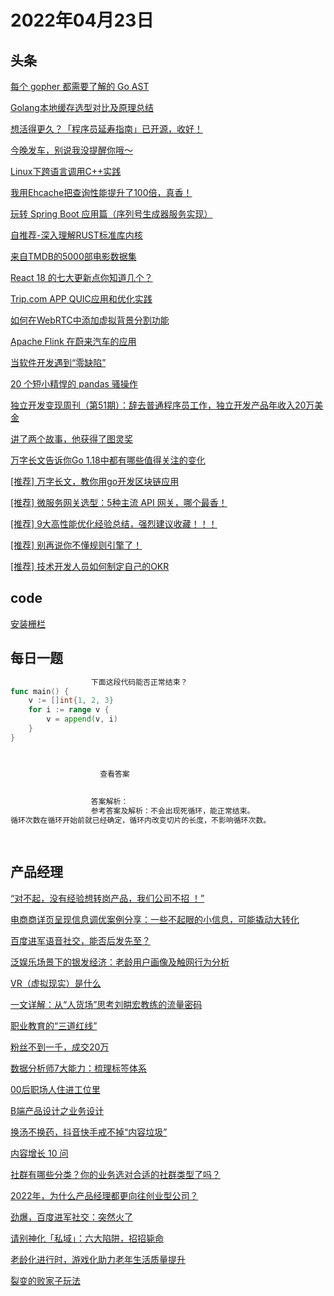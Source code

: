 # 2022年04月23日
## 头条

[每个 gopher 都需要了解的 Go AST](https://toutiao.io/k/w1je9qc)

[Golang本地缓存选型对比及原理总结](https://toutiao.io/k/0jakz0b)

[想活得更久？「程序员延寿指南」已开源，收好！](https://toutiao.io/k/xvjb20a)

[今晚发车，别说我没提醒你哦～](https://toutiao.io/k/n6kc8vf)

[Linux下跨语言调用C++实践](https://toutiao.io/k/umur1kx)

[我用Ehcache把查询性能提升了100倍，真香！](https://toutiao.io/k/34vbbez)

[玩转 Spring Boot 应用篇（序列号生成器服务实现）](https://toutiao.io/k/iqvtjct)

[自推荐-深入理解RUST标准库内核](https://toutiao.io/k/9v4ko6h)

[来自TMDB的5000部电影数据集](https://toutiao.io/k/bylfdkg)

[React 18 的七大更新点你知道几个？](https://toutiao.io/k/0w9qcji)

[Trip.com APP QUIC应用和优化实践](https://toutiao.io/k/nfersyf)

[如何在WebRTC中添加虚拟背景分割功能](https://toutiao.io/k/o32qycm)

[Apache Flink 在蔚来汽车的应用](https://toutiao.io/k/mlsa9j7)

[当软件开发遇到“零缺陷”](https://toutiao.io/k/qmcrb50)

[20 个短小精悍的 pandas 骚操作](https://toutiao.io/k/76sq5i3)

[独立开发变现周刊（第51期）：辞去普通程序员工作，独立开发产品年收入20万美金](https://toutiao.io/k/nzdr6cy)

[讲了两个故事，他获得了图灵奖](https://toutiao.io/k/xqrpfws)

[万字长文告诉你Go 1.18中都有哪些值得关注的变化](https://toutiao.io/k/eg9fdw4)

[[推荐] 万字长文，教你用go开发区块链应用](https://toutiao.io/k/3f3i7ey)

[[推荐] 微服务网关选型：5种主流 API 网关，哪个最香！](https://toutiao.io/k/jtyo70d)

[[推荐] 9大高性能优化经验总结，强烈建议收藏！！！](https://toutiao.io/k/26za4ep)

[[推荐] 别再说你不懂规则引擎了！](https://toutiao.io/k/edts5o5)

[[推荐] 技术开发人员如何制定自己的OKR](https://toutiao.io/k/zq8oiet)



## code

[安装栅栏](https://leetcode-cn.com/problems/erect-the-fence)



## 每日一题

```go
                  下面这段代码能否正常结束？
func main() {
	v := []int{1, 2, 3}
	for i := range v {
		v = append(v, i)
	}
}


                  
                    查看答案
                  
                
                  答案解析：
                  参考答案及解析：不会出现死循环，能正常结束。
循环次数在循环开始前就已经确定，循环内改变切片的长度，不影响循环次数。

                
```


## 产品经理

[“对不起，没有经验想转岗产品，我们公司不招 ！”](http://www.woshipm.com/online/5396066.html)

[电商商详页呈现信息调优案例分享：一些不起眼的小信息，可能撬动大转化](http://www.woshipm.com/pd/5407340.html)

[百度进军语音社交，能否后发先至？](http://www.woshipm.com/pd/5407249.html)

[泛娱乐场景下的银发经济：老龄用户画像及触网行为分析](http://www.woshipm.com/it/5406489.html)

[VR（虚拟现实）是什么](http://www.woshipm.com/ai/5402707.html)

[一文详解：从“人货场”思考刘畊宏教练的流量密码](http://www.woshipm.com/it/5407227.html)

[职业教育的“三道红线”](http://www.woshipm.com/it/5406309.html)

[粉丝不到一千，成交20万](http://www.woshipm.com/operate/5407099.html)

[数据分析师7大能力：梳理标签体系](http://www.woshipm.com/pd/5407313.html)

[00后职场人住进工位里](http://www.woshipm.com/it/5397025.html)

[B端产品设计之业务设计](http://www.woshipm.com/pd/5384316.html)

[换汤不换药，抖音快手戒不掉“内容垃圾”](http://www.woshipm.com/operate/5407015.html)

[内容增长 10 问](http://www.woshipm.com/operate/5406579.html)

[社群有哪些分类？你的业务选对合适的社群类型了吗？](http://www.woshipm.com/marketing/5407091.html)

[2022年，为什么产品经理都更向往创业型公司？](http://www.woshipm.com/online/5407161.html)

[劲爆，百度进军社交：突然火了](http://www.woshipm.com/it/5406886.html)

[请别神化「私域」：六大陷阱，招招毙命](http://www.woshipm.com/operate/5406643.html)

[老龄化进行时，游戏化助力老年生活质量提升](http://www.woshipm.com/pd/5406445.html)

[裂变的败家子玩法](http://www.woshipm.com/operate/5406812.html)


